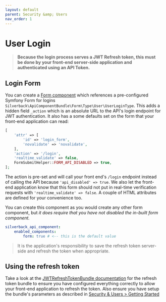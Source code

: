 ```yaml
---
layout: default
parent: Security &amp; Users
nav_order: 1
---
```

# User Login

>__Because the login process serves a JWT Refresh token, this must be done by your front-end server-side application and authenticated using an API Token.__

## Login Form
You can create a [Form component](../components/form-component.md) which references a pre-configured Symfony Form for logins `Silverback\ApiComponentBundle\Form\Type\User\UserLoginType`. This adds a hidden field `_action` which is an absolute URL to the API's login endpoint for JWT authentication. It also has a some defaults set on the form that your front-end application can read:
```php
[
    'attr' => [
        'id' => 'login_form',
        'novalidate' => 'novalidate',
    ],
    'action' => '/login',
    'realtime_validate' => false,
    FormSubmitHelper::FORM_API_DISABLED => true,
];
```
The action is pre-set and will call your front end's `/login` endpoint instead of calling the API because `'api_disabled' => true`. We also let the front-end application know that this form should not put in real-time verification requests with `'realtime_validate' => false`. A couple of HTML attributes are defined for your convenience too.

You can create this component as you would create any other form component, but _it does require that you have not disabled the in-built form component._
```yaml
silverback_api_component:
    enabled_components:
        form: true # <-- this is the default value
```

> It is the application's responsibility to save the refresh token server-side and refresh the token when appropriate.

## Using the refresh token
Take a look at the [JWTRefreshTokenBundle documentation](https://github.com/markitosgv/JWTRefreshTokenBundle) for the refresh token bundle to ensure you have configured everything correctly to allow your front-end application to refresh the token. Also ensure you have setup the bundle's parameters as described in [Security & Users > Getting Started](index.md#Configure-security-and-firewalls)

